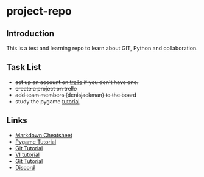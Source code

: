 # project-repo
## Introduction 
This is a test and learning repo to learn about GIT, Python and collaboration. 

## Task List 
* ~~set up an account on [trello](https://trello.com) if you don't have one.~~
* ~~create a project on trello~~ 
* ~~add team members (denisjackman) to the board~~ 
* study the pygame [tutorial](http://kidscancode.org/blog/2016/08/pygame_1-1_getting-started/)

## Links 
* [Markdown Cheatsheet](https://github.com/adam-p/markdown-here/wiki/Markdown-Here-Cheatsheet)
* [Pygame Tutorial](http://kidscancode.org/blog/2016/08/pygame_1-1_getting-started/)
* [Git Tutorial](http://www.vogella.com/tutorials/Git/article.htm)
* [VI tutorial](https://www.tutorialspoint.com/unix/unix-vi-editor.htm)
* [Git Tutorial](https://www.youtube.com/watch?v=HVsySz-h9r4)
* [Discord](https://discordapp.com/)
